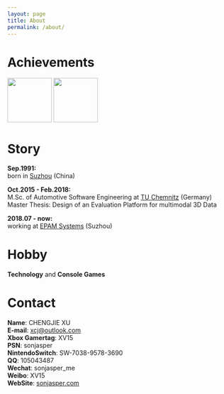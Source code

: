 ```yaml
---
layout: page
title: About
permalink: /about/
---
```


# Achievements

<img src="https://resource.sonjasper.com/microsoft-certified-azure-developer-associate.png" width="100" height="100" /> <img src="https://resource.sonjasper.com/microsoft-certified-devops-engineer-expert.png" width="100" height="100" />

# Story

**Sep.1991:**  
born in [Suzhou](https://en.wikipedia.org/wiki/Suzhou) (China)

**Oct.2015 - Feb.2018:**  
M\.Sc\. of Automotive Software Engineering at [TU Chemnitz](https://www.tu-chemnitz.de/) (Germany)  
Master Thesis: Design of an Evaluation Platform for multimodal 3D Data

**2018.07 - now:**  
working at [EPAM Systems](https://www.epam.com/) (Suzhou)

# Hobby

**Technology**
and
**Console Games**

# Contact

**Name**:  CHENGJIE XU  
**E-mail**:  <xcj@outlook.com>  
**Xbox Gamertag**:  XV15  
**PSN**:  sonjasper  
**NintendoSwitch**:  SW-7038-9578-3690  
**QQ**: 105043487  
**Wechat**: sonjasper_me  
**Weibo**:  XV15  
**WebSite**:  [sonjasper.com](https://sonjasper.com/)  
